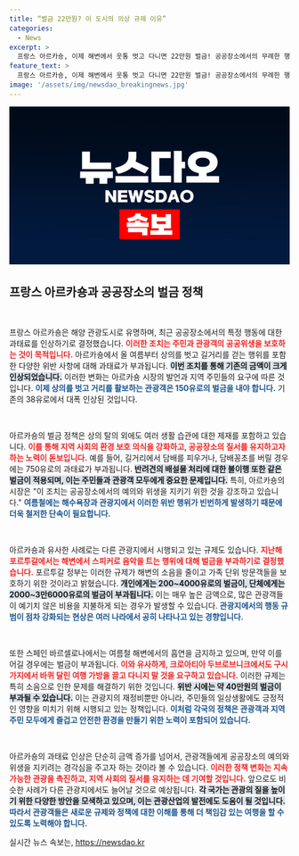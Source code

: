 ```yaml
---
title: “벌금 22만원? 이 도시의 의상 규제 이유”
categories:
  - News
excerpt: >
  프랑스 아르카숑, 이제 해변에서 웃통 벗고 다니면 22만원 벌금! 공공장소에서의 무례한 행동들이 관광도시에 금전적 제재로 제동 걸린다. 과태료 인상 이유와 함께 관광객의 경각심을 일깨우는 조치, 자세한 내용은 클릭!
feature_text: >
  프랑스 아르카숑, 이제 해변에서 웃통 벗고 다니면 22만원 벌금! 공공장소에서의 무례한 행동들이 관광도시에 금전적 제재로 제동 걸린다. 과태료 인상 이유와 함께 관광객의 경각심을 일깨우는 조치, 자세한 내용은 클릭!
image: '/assets/img/newsdao_breakingnews.jpg'
---
```


<p><img src="/assets/img/newsdao_breakingnews.jpg" alt="koreaapp 속보" /></p>

<h2 data-ke-size="size26">프랑스 아르카숑과 공공장소의 벌금 정책</h2>

<p data-ke-size="size16">&nbsp;</p>

<p>프랑스 아르카숑은 해양 관광도시로 유명하며, 최근 공공장소에서의 특정 행동에 대한 과태료를 인상하기로 결정했습니다. <b><span style="color: #ee2323;">이러한 조치는 주민과 관광객의 공공위생을 보호하는 것이 목적입니다.</span></b> 아르카숑에서 올 여름부터 상의를 벗고 길거리를 걷는 행위를 포함한 다양한 위반 사항에 대해 과태료가 부과됩니다. <b><span style="background-color: #21538527;">이번 조치를 통해 기존의 금액이 크게 인상되었습니다.</span></b> 이러한 변화는 아르카숑 시장의 발언과 지역 주민들의 요구에 따른 것입니다. <b><span style="color: #1a5490;">이제 상의를 벗고 거리를 활보하는 관광객은 150유로의 벌금을 내야 합니다.</span></b> 기존의 38유로에서 대폭 인상된 것입니다. </p>

<p data-ke-size="size16">&nbsp;</p>

<p>아르카숑의 벌금 정책은 상의 탈의 외에도 여러 생활 습관에 대한 제재를 포함하고 있습니다. <b><span style="color: #ee2323;">이를 통해 지역 사회의 환경 보호 의식을 강화하고, 공공장소의 질서를 유지하고자 하는 노력이 돋보입니다.</span></b> 예를 들어, 길거리에서 담배를 피우거나, 담배꽁초를 버릴 경우에는 750유로의 과태료가 부과됩니다. <b><span style="background-color: #21538527;">반려견의 배설물 처리에 대한 불이행 또한 같은 벌금이 적용되며, 이는 주민들과 관광객 모두에게 중요한 문제입니다.</span></b> 특히, 아르카숑의 시장은 "이 조치는 공공장소에서의 예의와 위생을 지키기 위한 것을 강조하고 있습니다." <b><span style="color: #1a5490;">여름철에는 해수욕장과 관광지에서 이러한 위반 행위가 빈번하게 발생하기 때문에 더욱 철저한 단속이 필요합니다.</span></b> </p>

<p data-ke-size="size16">&nbsp;</p>

<p>아르카숑과 유사한 사례로는 다른 관광지에서 시행되고 있는 규제도 있습니다. <b><span style="color: #ee2323;">지난해 포르투갈에서는 해변에서 스피커로 음악을 트는 행위에 대해 벌금을 부과하기로 결정했습니다.</span></b> 포르투갈 정부는 이러한 규제가 해변의 소음을 줄이고 가족 단위 방문객들을 보호하기 위한 것이라고 밝혔습니다. <b><span style="background-color: #21538527;">개인에게는 200~4000유로의 벌금이, 단체에게는 2000~3만6000유로의 벌금이 부과됩니다.</span></b> 이는 매우 높은 금액으로, 많은 관광객들이 예기치 않은 비용을 지불하게 되는 경우가 발생할 수 있습니다. <b><span style="color: #1a5490;">관광지에서의 행동 규범이 점차 강화되는 현상은 여러 나라에서 공히 나타나고 있는 경향입니다.</span></b> </p>

<p data-ke-size="size16">&nbsp;</p>

<p>또한 스페인 바르셀로나에서는 여름철 해변에서의 흡연을 금지하고 있으며, 만약 이를 어길 경우에는 벌금이 부과됩니다. <b><span style="color: #ee2323;">이와 유사하게, 크로아티아 두브로브니크에서도 구시가지에서 바퀴 달린 여행 가방을 끌고 다니지 말 것을 요구하고 있습니다.</span></b> 이러한 규제는 특히 소음으로 인한 문제를 해결하기 위한 것입니다. <b><span style="background-color: #21538527;">위반 시에는 약 40만원의 벌금이 부과될 수 있습니다.</span></b> 이는 관광지의 재정비뿐만 아니라, 주민들의 일상생활에도 긍정적인 영향을 미치기 위해 시행되고 있는 정책입니다. <b><span style="color: #1a5490;">이처럼 각국의 정책은 관광객과 지역 주민 모두에게 즐겁고 안전한 환경을 만들기 위한 노력이 포함되어 있습니다.</span></b></p>

<p data-ke-size="size16">&nbsp;</p>

<p>아르카숑의 과태료 인상은 단순히 금액 증가를 넘어서, 관광객들에게 공공장소의 예의와 위생을 지키려는 경각심을 주고자 하는 것이라 볼 수 있습니다. <b><span style="color: #ee2323;">이러한 정책 변화는 지속 가능한 관광을 촉진하고, 지역 사회의 질서를 유지하는 데 기여할 것입니다.</span></b> 앞으로도 비슷한 사례가 다른 관광지에서도 늘어날 것으로 예상됩니다. <b><span style="background-color: #21538527;">각 국가는 관광의 질을 높이기 위한 다양한 방안을 모색하고 있으며, 이는 관광산업의 발전에도 도움이 될 것입니다.</span></b> <b><span style="color: #1a5490;">따라서 관광객들은 새로운 규제와 정책에 대한 이해를 통해 더 책임감 있는 여행을 할 수 있도록 노력해야 합니다.</span></b></p>
실시간 뉴스 속보는, <a href="https://newsdao.kr" rel="dofollow">https://newsdao.kr</a>


